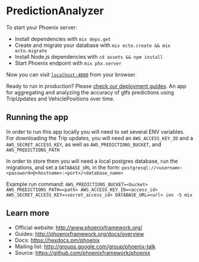 # PredictionAnalyzer

To start your Phoenix server:

  * Install dependencies with `mix deps.get`
  * Create and migrate your database with `mix ecto.create && mix ecto.migrate`
  * Install Node.js dependencies with `cd assets && npm install`
  * Start Phoenix endpoint with `mix phx.server`

Now you can visit [`localhost:4000`](http://localhost:4000) from your browser.

Ready to run in production? Please [check our deployment guides](http://www.phoenixframework.org/docs/deployment).
An app for aggregating and analyzing the accuracy of gtfs predictions using TripUpdates and VehiclePositions over time.

## Running the app

In order to run this app locally you will need to set several ENV variables.
For downloading the Trip updates, you will need an `AWS_ACCESS_KEY_ID` and a `AWS_SECRET_ACCESS_KEY`, as well as `AWS_PREDICTIONS_BUCKET`, and `AWS_PREDICTIONS_PATH`

In order to store them you will need a local postgres database, run the migrations, and set a `DATABASE_URL` in the form:
`postgresql://<usernam>:<password>@<hostname>:<port>/<database_name>`

Example run command:
`AWS_PREDICTIONS_BUCKET=<bucket> AWS_PREDICTIONS_PATH=<path> AWS_ACCESS_KEY_ID=<access_id> AWS_SECRET_ACCESS_KEY=<secret_access_id> DATABASE_URL=<url> iex -S mix`

## Learn more

  * Official website: http://www.phoenixframework.org/
  * Guides: http://phoenixframework.org/docs/overview
  * Docs: https://hexdocs.pm/phoenix
  * Mailing list: http://groups.google.com/group/phoenix-talk
  * Source: https://github.com/phoenixframework/phoenix
